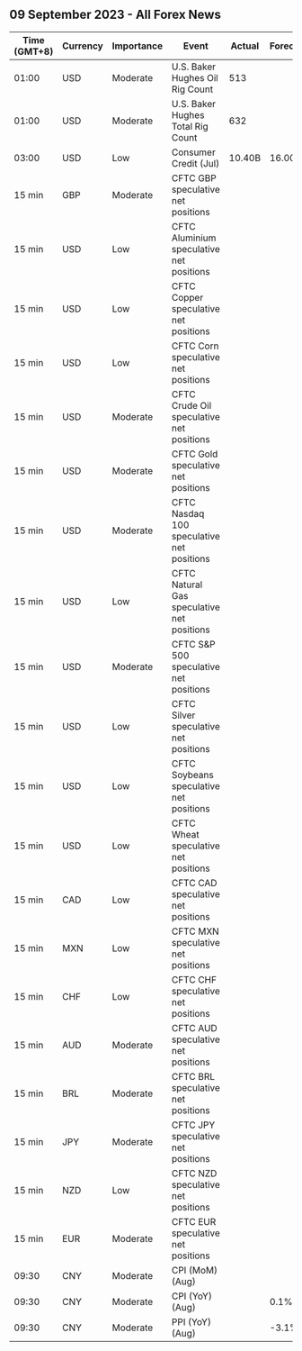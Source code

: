 ## 09 September 2023 - All Forex News

| Time (GMT+8) | Currency | Importance | Event | Actual | Forecast | Previous |
|------|----------|------------|-------|--------|----------|----------|
| 01:00 | USD | Moderate | U.S. Baker Hughes Oil Rig Count | 513 |  | 512 |
| 01:00 | USD | Moderate | U.S. Baker Hughes Total Rig Count | 632 |  | 631 |
| 03:00 | USD | Low | Consumer Credit (Jul) | 10.40B | 16.00B | 17.85B |
| 15 min | GBP | Moderate | CFTC GBP speculative net positions |  |  | 48.4K |
| 15 min | USD | Low | CFTC Aluminium speculative net positions |  |  | 6.0K |
| 15 min | USD | Low | CFTC Copper speculative net positions |  |  | -16.6K |
| 15 min | USD | Low | CFTC Corn speculative net positions |  |  | -35.8K |
| 15 min | USD | Moderate | CFTC Crude Oil speculative net positions |  |  | 240.9K |
| 15 min | USD | Moderate | CFTC Gold speculative net positions |  |  | 123.3K |
| 15 min | USD | Moderate | CFTC Nasdaq 100 speculative net positions |  |  | 16.2K |
| 15 min | USD | Low | CFTC Natural Gas speculative net positions |  |  | -116.3K |
| 15 min | USD | Moderate | CFTC S&P 500 speculative net positions |  |  | -142.1K |
| 15 min | USD | Low | CFTC Silver speculative net positions |  |  | 27.1K |
| 15 min | USD | Low | CFTC Soybeans speculative net positions |  |  | 92.2K |
| 15 min | USD | Low | CFTC Wheat speculative net positions |  |  | -50.3K |
| 15 min | CAD | Low | CFTC CAD speculative net positions |  |  | -15.8K |
| 15 min | MXN | Low | CFTC MXN speculative net positions |  |  | 73.9K |
| 15 min | CHF | Low | CFTC CHF speculative net positions |  |  | -4.5K |
| 15 min | AUD | Moderate | CFTC AUD speculative net positions |  |  | -70.2K |
| 15 min | BRL | Moderate | CFTC BRL speculative net positions |  |  | 16.6K |
| 15 min | JPY | Moderate | CFTC JPY speculative net positions |  |  | -98.5K |
| 15 min | NZD | Low | CFTC NZD speculative net positions |  |  | -10.4K |
| 15 min | EUR | Moderate | CFTC EUR speculative net positions |  |  | 146.7K |
| 09:30 | CNY | Moderate | CPI (MoM) (Aug) |  |  | 0.2% |
| 09:30 | CNY | Moderate | CPI (YoY) (Aug) |  | 0.1% | -0.3% |
| 09:30 | CNY | Moderate | PPI (YoY) (Aug) |  | -3.1% | -4.4% |
